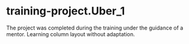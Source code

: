 # training-project.Uber_1
The project was completed during the training under the guidance of a mentor. Learning column layout without adaptation.
